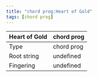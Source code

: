 ```yaml
---
title: "chord prog:Heart of Gold"
tags: [chord prog]
---
```


|Heart of Gold|chord prog|
|---|---|
|Type|chord prog|
|Root string|undefined|
|Fingering|undefined|

